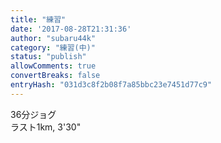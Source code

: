 ```yaml
---
title: "練習"
date: '2017-08-28T21:31:36'
author: "subaru44k"
category: "練習(中)"
status: "publish"
allowComments: true
convertBreaks: false
entryHash: "031d3c8f2b08f7a85bbc23e7451d77c9"
---
```

36分ジョグ<br>
ラスト1km, 3'30"
